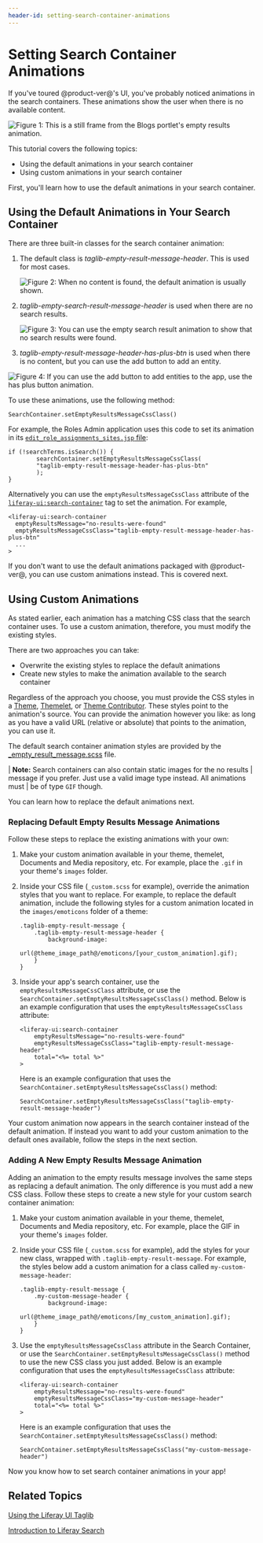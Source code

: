 ```yaml
---
header-id: setting-search-container-animations
---
```


# Setting Search Container Animations

If you've toured @product-ver@'s UI, you've probably noticed animations in the
search containers. These animations show the user when there is no available
content.

![Figure 1: This is a still frame from the Blogs portlet's empty results animation.](../../../images/no-content-found-blog.png)

This tutorial covers the following topics:

- Using the default animations in your search container
- Using custom animations in your search container

First, you'll learn how to use the default animations in your search container.

## Using the Default Animations in Your Search Container

There are three built-in classes for the search container animation:

1.  The default class is *taglib-empty-result-message-header*. This is used for
    most cases.

    ![Figure 2: When no content is found, the default animation is usually shown.](../../../images/no-content-found-blog.png)

2.  *taglib-empty-search-result-message-header* is used when there are no
    search results.

    ![Figure 3: You can use the empty search result animation to show that no search results were found.](../../../images/no-web-content-found-search.png)

3.  *taglib-empty-result-message-header-has-plus-btn* is used when there is no
    content, but you can use the add button to add an entity.

![Figure 4: If you can use the add button to add entities to the app, use the has plus button animation.](../../../images/no-tags-found-plus-button.png)

To use these animations, use the following method:

    SearchContainer.setEmptyResultsMessageCssClass()

For example, the Roles Admin application uses this code to set its animation in
its [`edit_role_assignments_sites.jsp`
file](https://github.com/liferay/liferay-portal/blob/7.0.x/modules/apps/foundation/roles/roles-admin-web/src/main/resources/META-INF/resources/edit_role_assignments_sites.jsp#L46-L48):

    if (!searchTerms.isSearch()) {
            searchContainer.setEmptyResultsMessageCssClass(
            "taglib-empty-result-message-header-has-plus-btn"
            );
    }

Alternatively you can use the `emptyResultsMessageCssClass` attribute of the 
[`liferay-ui:search-container`](https://docs.liferay.com/portal/7.0/taglibs/util-taglib/liferay-ui/search-container.html)
tag to set the animation. For example,

    <liferay-ui:search-container
      emptyResultsMessage="no-results-were-found"
      emptyResultsMessageCssClass="taglib-empty-result-message-header-has-plus-btn"
      ...
    >

If you don't want to use the default animations packaged with @product-ver@, you 
can use custom animations instead. This is covered next.

## Using Custom Animations

As stated earlier, each animation has a matching CSS class that the search
container uses. To use a custom animation, therefore, you must modify the
existing styles.

There are two approaches you can take:

- Overwrite the existing styles to replace the default animations
- Create new styles to make the animation available to the search container

Regardless of the approach you choose, you must provide the CSS styles in a 
[Theme](/docs/7-0/tutorials/-/knowledge_base/t/introduction-to-themes), 
[Themelet](/docs/7-0/tutorials/-/knowledge_base/t/themelets), or 
[Theme Contributor](/docs/7-0/tutorials/-/knowledge_base/t/theme-contributors). 
These styles point to the animation's source. You can provide the animation
however you like: as long as you have a valid URL (relative or absolute) that
points to the animation, you can use it.

The default search container animation styles are provided by the
[_empty_result_message.scss](https://github.com/liferay/liferay-portal/blob/7.0.x/modules/apps/foundation/frontend-css/frontend-css-web/src/main/resources/META-INF/resources/taglib/_empty_result_message.scss)
file.

| **Note:** Search containers can also contain static images for the no results
| message if you prefer. Just use a valid image type instead. All animations must
| be of type `GIF` though.

You can learn how to replace the default animations next. 

### Replacing Default Empty Results Message Animations

Follow these steps to replace the existing animations with your own:

1.  Make your custom animation available in your theme, themelet, Documents and 
    Media repository, etc. For example, place the `.gif` in your theme's
    `images` folder.
 
2.  Inside your CSS file (`_custom.scss` for example), override the animation 
    styles that you want to replace. For example, to replace the default 
    animation, include the following styles for a custom animation located in
    the `images/emoticons` folder of a theme:
    
        .taglib-empty-result-message {
            .taglib-empty-result-message-header {
                background-image: 
                url(@theme_image_path@/emoticons/[your_custom_animation].gif);
            }
        }

3.  Inside your app's search container, use the `emptyResultsMessageCssClass` 
    attribute, or use the `SearchContainer.setEmptyResultsMessageCssClass()` 
    method. Below is an example configuration that uses the
    `emptyResultsMessageCssClass` attribute:
    
        <liferay-ui:search-container
            emptyResultsMessage="no-results-were-found"
            emptyResultsMessageCssClass="taglib-empty-result-message-header"
            total="<%= total %>"
        >

    Here is an example configuration that uses the 
    `SearchContainer.setEmptyResultsMessageCssClass()` method:
    
        SearchContainer.setEmptyResultsMessageCssClass("taglib-empty-result-message-header")

Your custom animation now appears in the search container instead of the default
animation. If instead you want to add your custom animation to the default ones
available, follow the steps in the next section.

### Adding A New Empty Results Message Animation

Adding an animation to the empty results message involves the same steps as
replacing a default animation. The only difference is you must add a new CSS
class. Follow these steps to create a new style for your custom search container
animation:

1.  Make your custom animation available in your theme, themelet, Documents and 
    Media repository, etc. For example, place the GIF in your theme's `images` folder.
 
2.  Inside your CSS file (`_custom.scss` for example), add the styles for your 
    new class, wrapped with `.taglib-empty-result-message`. For example, the 
    styles below add a custom animation for a class called 
    `my-custom-message-header`:
    
        .taglib-empty-result-message {
            .my-custom-message-header {
                background-image: 
                url(@theme_image_path@/emoticons/[my_custom_animation].gif);
            }
        }

3.  Use the `emptyResultsMessageCssClass` 
    attribute in the Search Container, or use the
    `SearchContainer.setEmptyResultsMessageCssClass()` method to use the new CSS
    class you just added. Below is an example configuration that uses the
    `emptyResultsMessageCssClass` attribute:
    
        <liferay-ui:search-container
            emptyResultsMessage="no-results-were-found"
            emptyResultsMessageCssClass="my-custom-message-header"
            total="<%= total %>"
        >

    Here is an example configuration that uses the 
    `SearchContainer.setEmptyResultsMessageCssClass()` method:
    
        SearchContainer.setEmptyResultsMessageCssClass("my-custom-message-header")

Now you know how to set search container animations in your app!

## Related Topics

[Using the Liferay UI Taglib](/docs/7-0/tutorials/-/knowledge_base/t/using-the-liferay-ui-taglib)

[Introduction to Liferay Search](/docs/7-0/tutorials/-/knowledge_base/t/introduction-to-liferay-search)
